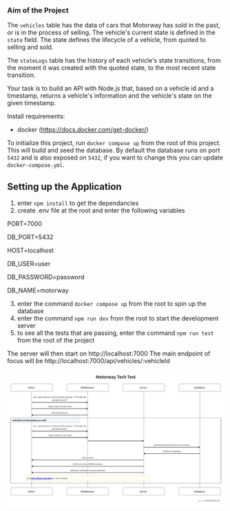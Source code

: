 ### Aim of the Project
The `vehicles` table has the data of cars that Motorway has sold in the past, or is in the process of selling. The vehicle's current state is defined in the `state` field. The state defines the lifecycle of a vehicle, from quoted to selling and sold.

The `stateLogs` table has the history of each vehicle's state transitions, from the moment it was created with the quoted state, to the most recent state transition.

Your task is to build an API with Node.js that, based on a vehicle id and a timestamp, returns a vehicle's information and the vehicle's state on the given timestamp.


Install requirements:
 - docker (https://docs.docker.com/get-docker/)

To initialize this project, run `docker compose up` from the root of this project. This will build and seed the database. By default the database runs on port `5432` and is also exposed on `5432`, if you want to change this you can update `docker-compose.yml`.

## Setting up the Application
 
1) enter `npm install` to get the dependancies
2) create .env file at the root and enter the following variables


PORT=7000

DB_PORT=5432

HOST=localhost

DB_USER=user 

DB_PASSWORD=password

DB_NAME=motorway

3) enter the command `docker compose up` from the root to spin up the database
4) enter the command `npm run dev` from the root to start the development server
5) to see all the tests that are passing, enter the command `npm run test` from the root of the project

The server will then start on http://localhost:7000
The main endpoint of focus will be http://localhost:7000/api/vehicles/:vehicleId

![flow_diagram](flow_diagram.png)

